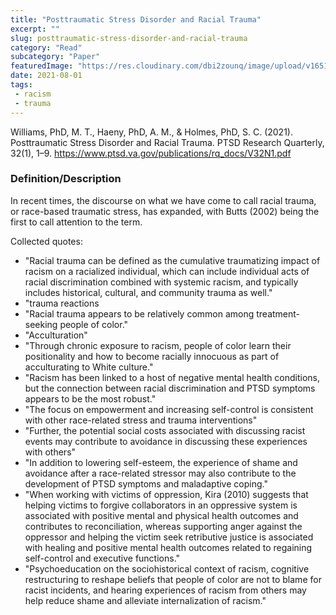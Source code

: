 ```yaml
--- 
title: "Posttraumatic Stress Disorder and Racial Trauma" 
excerpt: ""
slug: posttraumatic-stress-disorder-and-racial-trauma
category: "Read"
subcategory: "Paper"
featuredImage: "https://res.cloudinary.com/dbi2zounq/image/upload/v1651048794/Digital%20garden/media/posttraumatic-stress-disorder-and-racial-trauma_xsbzlm.png"
date: 2021-08-01
tags:
 - racism
 - trauma
--- 
```

Williams, PhD, M. T., Haeny, PhD, A. M., & Holmes, PhD, S. C. (2021). Posttraumatic Stress Disorder and Racial Trauma. PTSD Research Quarterly, 32(1), 1–9. https://www.ptsd.va.gov/publications/rq_docs/V32N1.pdf 

### Definition/Description
In recent times, the discourse on what we have come to call racial trauma, or race-based traumatic stress, has expanded, with Butts (2002) being the first to call attention to the term.

Collected quotes:
- "Racial trauma can be defined as the cumulative traumatizing impact of racism on a racialized individual, which can include individual acts of racial discrimination combined with systemic racism, and typically includes historical, cultural, and community trauma as well."
- "trauma reactions
- "Racial trauma appears to be relatively common among treatment-seeking people of color."
- "Acculturation"
- "Through chronic exposure to racism, people of color learn their positionality and how to become racially innocuous as part of acculturating to White culture."
- "Racism has been linked to a host of negative mental health conditions, but the connection between racial discrimination and PTSD symptoms appears to be the most robust."
- "The focus on empowerment and increasing self-control is consistent with other race-related stress and trauma interventions"
- "Further, the potential social costs associated with discussing racist events may contribute to avoidance in discussing these experiences with others"
- "In addition to lowering self-esteem, the experience of shame and avoidance after a race-related stressor may also contribute to the development of PTSD symptoms and maladaptive coping."
- "When working with victims of oppression, Kira (2010) suggests that helping victims to forgive collaborators in an oppressive system is associated with positive mental and physical health outcomes and contributes to reconciliation, whereas supporting anger against the oppressor and helping the victim seek retributive justice is associated with healing and positive mental health outcomes related to regaining self-control and executive functions."
- "Psychoeducation on the sociohistorical context of racism, cognitive restructuring to reshape beliefs that people of color are not to blame for racist incidents, and hearing experiences of racism from others may help reduce shame and alleviate internalization of racism."
